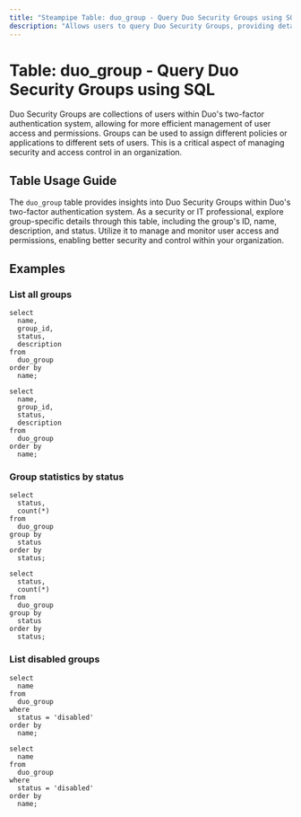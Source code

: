 ```yaml
---
title: "Steampipe Table: duo_group - Query Duo Security Groups using SQL"
description: "Allows users to query Duo Security Groups, providing detailed information about each group including its ID, name, description, and status."
---
```


# Table: duo_group - Query Duo Security Groups using SQL

Duo Security Groups are collections of users within Duo's two-factor authentication system, allowing for more efficient management of user access and permissions. Groups can be used to assign different policies or applications to different sets of users. This is a critical aspect of managing security and access control in an organization.

## Table Usage Guide

The `duo_group` table provides insights into Duo Security Groups within Duo's two-factor authentication system. As a security or IT professional, explore group-specific details through this table, including the group's ID, name, description, and status. Utilize it to manage and monitor user access and permissions, enabling better security and control within your organization.

## Examples

### List all groups

```sql+postgres
select
  name,
  group_id,
  status,
  description
from
  duo_group
order by
  name;
```

```sql+sqlite
select
  name,
  group_id,
  status,
  description
from
  duo_group
order by
  name;
```

### Group statistics by status

```sql+postgres
select
  status,
  count(*)
from
  duo_group
group by
  status
order by
  status;
```

```sql+sqlite
select
  status,
  count(*)
from
  duo_group
group by
  status
order by
  status;
```

### List disabled groups

```sql+postgres
select
  name
from
  duo_group
where
  status = 'disabled'
order by
  name;
```

```sql+sqlite
select
  name
from
  duo_group
where
  status = 'disabled'
order by
  name;
```

